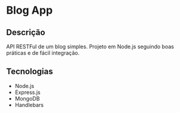 # Blog App

## Descrição
API RESTFul de um blog simples. Projeto em Node.js seguindo boas práticas e de fácil integração.

## Tecnologias
* Node.js
* Express.js
* MongoDB
* Handlebars
